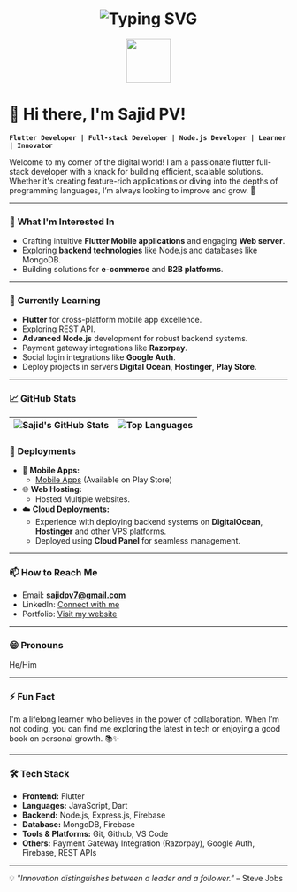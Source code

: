<h1 align="center">
  <img src="https://readme-typing-svg.herokuapp.com?font=Fira+Code&size=30&pause=1000&center=true&width=435&lines=Hi+there!+I'm+Zoxilsi+%F0%9F%91%8B" alt="Typing SVG" />
</h1>

<p align="center">
  <img src="https://media.giphy.com/media/hvRJCLFzcasrR4ia7z/giphy.gif" width="80"/>
</p>

# 👋 Hi there, I'm Sajid PV! 

**`Flutter Developer | Full-stack Developer | Node.js Developer | Learner | Innovator`**

Welcome to my corner of the digital world! I am a passionate flutter full-stack developer with a knack for building efficient, scalable solutions. Whether it's creating feature-rich applications or diving into the depths of programming languages, I’m always looking to improve and grow. 🚀

---

### 👀 **What I'm Interested In**
- Crafting intuitive **Flutter Mobile applications** and engaging **Web server**.
- Exploring **backend technologies** like Node.js and databases like MongoDB.
- Building solutions for **e-commerce** and **B2B platforms**.

---

### 🌱 **Currently Learning**
- **Flutter** for cross-platform mobile app excellence.
- Exploring REST API.
- **Advanced Node.js** development for robust backend systems.
- Payment gateway integrations like **Razorpay**.
- Social login integrations like **Google Auth**.
- Deploy projects in servers **Digital Ocean**, **Hostinger**, **Play Store**.

---

### 📈 GitHub Stats  
| ![Sajid's GitHub Stats](https://github-readme-stats.vercel.app/api?username=sajidpv&count_private=true&theme=cobalt&show_icons=true) | ![Top Languages](https://github-readme-stats.vercel.app/api/top-langs/?username=sajidpv&layout=compact&langs_count=7&theme=cobalt) |
|---|---|


### 🚀 **Deployments**
- 📱 **Mobile Apps:** 
  - [Mobile Apps](https://play.google.com/store/apps/dev?id=5292224223189749609) (Available on Play Store)
- 🌐 **Web Hosting:**
  - Hosted Multiple websites.
- ☁️ **Cloud Deployments:**
  - Experience with deploying backend systems on **DigitalOcean**, **Hostinger** and other VPS platforms.
  - Deployed using **Cloud Panel** for seamless management.
  
---

### 📫 **How to Reach Me**
- Email: **sajidpv7@gmail.com**
- LinkedIn: [Connect with me](https://www.linkedin.com/in/sajidpv/)
- Portfolio: [Visit my website](https://www.sajidpv.site)

---

### 😄 **Pronouns**
He/Him

---

### ⚡ **Fun Fact**
I'm a lifelong learner who believes in the power of collaboration. When I’m not coding, you can find me exploring the latest in tech or enjoying a good book on personal growth. 📚✨

---

### 🛠️ **Tech Stack**
- **Frontend:** Flutter
- **Languages:** JavaScript, Dart
- **Backend:** Node.js, Express.js, Firebase
- **Database:** MongoDB, Firebase
- **Tools & Platforms:** Git, Github, VS Code
- **Others:** Payment Gateway Integration (Razorpay), Google Auth, Firebase, REST APIs

---

💡 _"Innovation distinguishes between a leader and a follower."_ – Steve Jobs


<!---
Sajidpv/Sajidpv is a ✨ special ✨ repository because its `README.md` (this file) appears on your GitHub profile.
You can click the Preview link to take a look at your changes.
--->
